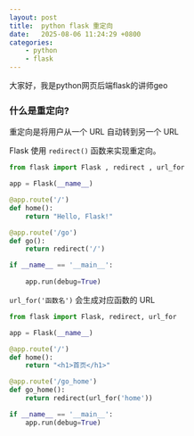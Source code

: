 ```yaml
---
layout: post
title:  python flask 重定向
date:   2025-08-06 11:24:29 +0800
categories: 
    - python 
    - flask
---
```


大家好，我是python网页后端flask的讲师geo

### 什么是重定向?

重定向是将用户从一个 URL 自动转到另一个 URL

Flask 使用 `redirect()` 函数来实现重定向。

```python
from flask import Flask , redirect , url_for

app = Flask(__name__)

@app.route('/')
def home():
    return "Hello, Flask!"

@app.route('/go')
def go():
    return redirect('/')

if __name__ == '__main__':
    
    app.run(debug=True)
```

`url_for('函数名')` 会生成对应函数的 URL

```py
from flask import Flask, redirect, url_for

app = Flask(__name__)

@app.route('/')
def home():
    return "<h1>首页</h1>"

@app.route('/go_home')
def go_home():
    return redirect(url_for('home'))

if __name__ == '__main__':
    app.run(debug=True)
```